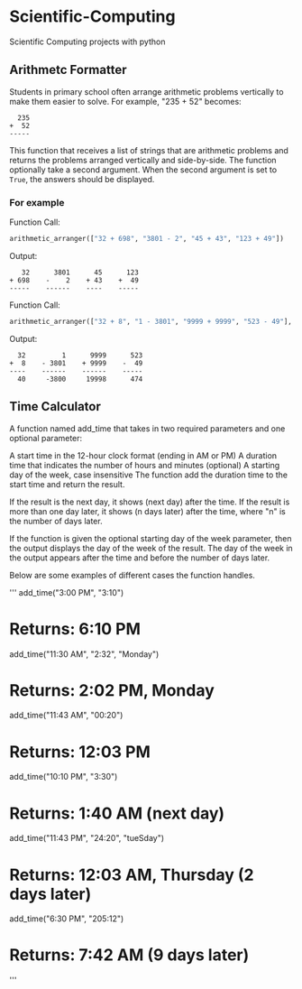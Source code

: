 # Scientific-Computing
Scientific Computing projects with python

## Arithmetc Formatter

Students in primary school often arrange arithmetic problems vertically to make them easier to solve. For example, "235 + 52" becomes:
```
  235
+  52
-----
```

This function that receives a list of strings that are arithmetic problems and returns the problems arranged vertically and side-by-side. The function optionally take a second argument. When the second argument is set to `True`, the answers should be displayed.

### For example

Function Call:
```py
arithmetic_arranger(["32 + 698", "3801 - 2", "45 + 43", "123 + 49"])
```

Output:
```
   32      3801      45      123
+ 698    -    2    + 43    +  49
-----    ------    ----    -----
```

Function Call:
```py
arithmetic_arranger(["32 + 8", "1 - 3801", "9999 + 9999", "523 - 49"], True)
```

Output:
```
  32         1      9999      523
+  8    - 3801    + 9999    -  49
----    ------    ------    -----
  40     -3800     19998      474
```


## Time Calculator

A function named add_time that takes in two required parameters and one optional parameter:

A start time in the 12-hour clock format (ending in AM or PM)
A duration time that indicates the number of hours and minutes
(optional) A starting day of the week, case insensitive
The function add the duration time to the start time and return the result.

If the result is the next day, it shows (next day) after the time. If the result is more than one day later, it shows (n days later) after the time, where "n" is the number of days later.

If the function is given the optional starting day of the week parameter, then the output displays the day of the week of the result. The day of the week in the output appears after the time and before the number of days later.

Below are some examples of different cases the function handles.

'''
add_time("3:00 PM", "3:10")
# Returns: 6:10 PM

add_time("11:30 AM", "2:32", "Monday")
# Returns: 2:02 PM, Monday

add_time("11:43 AM", "00:20")
# Returns: 12:03 PM

add_time("10:10 PM", "3:30")
# Returns: 1:40 AM (next day)

add_time("11:43 PM", "24:20", "tueSday")
# Returns: 12:03 AM, Thursday (2 days later)

add_time("6:30 PM", "205:12")
# Returns: 7:42 AM (9 days later)
'''
